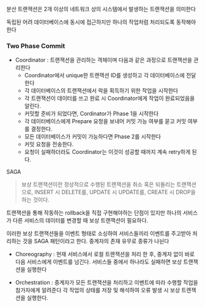 분산 트랜잭션은 2개 이상의 네트워크 상의 시스템에서 발생하는 트랜잭션을 의미한다

독립된 어려 데이터베이스에 동시에 접근하지만 하나의 작업처럼 처리되도록 동작해야 한다

### Two Phase Commit
- Coordinator : 트랜잭션을 관리하는 객체이며 다음과 같은 과정으로 트랜잭션을 관리한다
	- Coordinator에서 unique한 트랜잭션 ID를 생성하고 각 데이터베이스에 전달한다
	- 각 데이터베이스의 트랜잭션에서 락을 획득하기 위한 작업을 시작한다
	- 각 트랜잭션이 데이터를 쓰고 완료 시 Coordinator에게 작업이 완료되었음을 알린다.
	- 커밋할 준비가 되었다면, Cordinator가 Phase 1을 시작한다
	- 각 데이터베이스에게 Prepare 요청을 보내어 커밋 가능 여부를 묻고 커밋 여부를 결정한다.
	- 모든 데이터베이스가 커밋이 가능하다면 Phase 2를 시작한다
	- 커밋 요청을 전송한다.
	- 요청이 실패하더라도 Coordinator는 이것이 성공할 때까지 계속 retry하게 된다.

SAGA

> 보상 트랜잭션이란 정상적으로 수행된 트랜잭션을 취소 혹은 되돌리는 트랜잭션으로, INSERT 시 DELETE를,
> UPDATE 시 UPDATE를, CREATE 시 DROP을 하는 것이다.

트랜잭션을 통해 작동하는 rollback을 직접 구현해야하는 단점이 있지만 하나의 서비스가 다른 서비스의 데이터를 변경할 때 보상 트랜잭션이 필요하다. 

이러한 보상 트랜잭션들을 이벤트 형태로 소싱하여 서비스들끼리 이벤트를 주고받아 처리하는 것을 SAGA 패턴이라고 한다. 중계자의 존재 유무로 종류가 나뉜다
- Choreography : 현재 서비스에서 로컬 트랜잭션을 처리 한 후, 중계자 없이 바로 다음 서비스에게 이벤트를 넘긴다. 서비스들 중에서 하나라도 실패하면 보상 트랜잭션을 실행한다

- Orchestration : 중계자가 모든 트랜잭션을 처리하고 이벤트에 따라 수행할 작업을 참가자에게 알려준다 각 작업의 상태를 저장 및 해석하여 오류 발생 시 보상 트랜잭션을 실행한다.